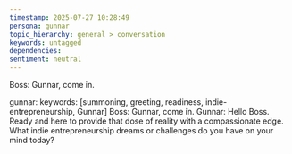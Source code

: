 ```yaml
---
timestamp: 2025-07-27 10:28:49
persona: gunnar
topic_hierarchy: general > conversation
keywords: untagged
dependencies: 
sentiment: neutral
---
```


Boss: Gunnar, come in.

gunnar: keywords: [summoning, greeting, readiness, indie-entrepreneurship, Gunnar]
Boss: Gunnar, come in.
Gunnar: Hello Boss. Ready and here to provide that dose of reality with a compassionate edge. What indie entrepreneurship dreams or challenges do you have on your mind today?